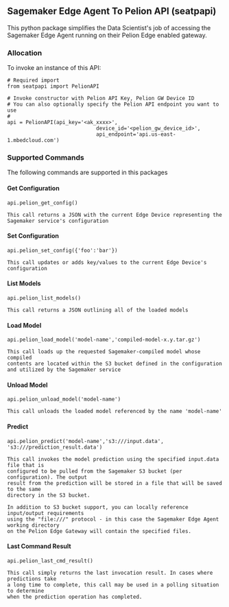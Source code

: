 ## Sagemaker Edge Agent To Pelion API (seatpapi)

This python package simplifies the Data Scientist's job of accessing the Sagemaker Edge Agent running on their Pelion Edge enabled gateway.

### Allocation

To invoke an instance of this API:
	
	# Required import
	from seatpapi import PelionAPI
	
	# Invoke constructor with Pelion API Key, Pelion GW Device ID
	# You can also optionally specify the Pelion API endpoint you want to use
	#
	api = PelionAPI(api_key='<ak_xxxx>', 
								 device_id='<pelion_gw_device_id>', 
								 api_endpoint='api.us-east-1.mbedcloud.com')
		
		
### Supported Commands

The following commands are supported in this packages

#### Get Configuration

	api.pelion_get_config()
	
	This call returns a JSON with the current Edge Device representing the 
	Sagemaker service's configuration
	
#### Set Configuration

	api.pelion_set_config({'foo':'bar'})
	
	This call updates or adds key/values to the current Edge Device's configuration
	
#### List Models

	api.pelion_list_models()
	
	This call returns a JSON outlining all of the loaded models
	
#### Load Model

	api.pelion_load_model('model-name','compiled-model-x.y.tar.gz')
	
	This call loads up the requested Sagemaker-compiled model whose compiled 
	contents are located within the S3 bucket defined in the configuration
	and utilized by the Sagemaker service
	
#### Unload Model

	api.pelion_unload_model('model-name')
	
	This call unloads the loaded model referenced by the name 'model-name'
	
#### Predict

	api.pelion_predict('model-name','s3:///input.data', 's3:///prediction_result.data')
	
	This call invokes the model prediction using the specified input.data file that is
	configured to be pulled from the Sagemaker S3 bucket (per configuration). The output
	result from the prediction will be stored in a file that will be saved to the same
	directory in the S3 bucket. 
	
	In addition to S3 bucket support, you can locally reference input/output requirements
	using the "file:///" protocol - in this case the Sagemaker Edge Agent working directory
	on the Pelion Edge Gateway will contain the specified files. 
	
#### Last Command Result

	api.pelion_last_cmd_result()
	
	This call simply returns the last invocation result. In cases where predictions take
	a long time to complete, this call may be used in a polling situation to determine
	when the prediction operation has completed. 

